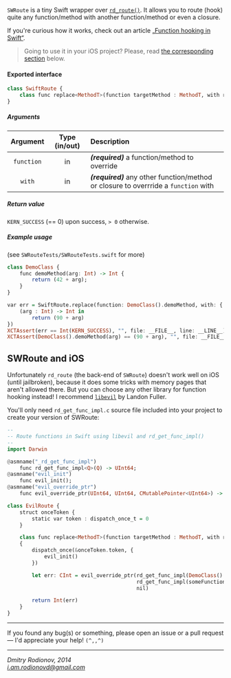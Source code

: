 `SWRoute` is a tiny Swift wrapper over [`rd_route()`](https://github.com/rodionovd/rd_route). It allows you to route (hook) quite any function/method with another function/method or even a closure.  
  
If you're curious how it works, check out an article [„Function hooking in Swift“](https://github.com/rodionovd/SWRoute/wiki/Function-hooking-in-Swift).  

> Going to use it in your iOS project? Please, read [the corresponding section](#swroute-and-ios) below.

#### Exported interface  

```haskell
class SwiftRoute {
    class func replace<MethodT>(function targetMethod : MethodT, with replacement : MethodT) -> Int
}
```

##### Arguments

 Argument   | Type (in/out) | Description
 :--------: | :-----------: | :----------
 `function` | in  | _**(required)**_ a function/method to override
 `with` | in| _**(required)**_ any other function/method or closure to overrride a `function` with


##### Return value  

`KERN_SUCCESS` (== 0) upon success, `> 0` otherwise.

##### Example usage
(see `SWRouteTests/SWRouteTests.swift` for more)  

```haskell
class DemoClass {
    func demoMethod(arg: Int) -> Int {
        return (42 + arg);
    }
}

var err = SwiftRoute.replace(function: DemoClass().demoMethod, with: {
    (arg : Int) -> Int in
        return (90 + arg)
})
XCTAssert(err == Int(KERN_SUCCESS), "", file: __FILE__, line: __LINE__)
XCTAssert(DemoClass().demoMethod(arg) == (90 + arg), "", file: __FILE__, line: __LINE__)

```

## SWRoute and iOS  

Unfortunately `rd_route` (the back-end of `SWRoute`) doesn't work well on iOS (until jailbroken), because it does some tricks with memory pages that aren't allowed there. But you can choose any other library for function hooking instead!  I recommend [`libevil`](https://github.com/landonf/libevil_patch) by Landon Fuller.  

You'll only need `rd_get_func_impl.c` source file included into your project to create your version of SWRoute:  

```haskell
--
-- Route functions in Swift using libevil and rd_get_func_impl()
--
import Darwin

@asmname("_rd_get_func_impl")
    func rd_get_func_impl<Q>(Q) -> UInt64;
@asmname("evil_init")
    func evil_init();
@asmname("evil_override_ptr")
    func evil_override_ptr(UInt64, UInt64, CMutablePointer<UInt64>) -> CInt;

class EvilRoute {
    struct onceToken {
        static var token : dispatch_once_t = 0
    }

    class func replace<MethodT>(function targetMethod : MethodT, with replacement : MethodT) -> Int
    {
        dispatch_once(&onceToken.token, {
            evil_init()
        })

        let err: CInt = evil_override_ptr(rd_get_func_impl(DemoClass().demoMethod),
                                          rd_get_func_impl(someFunction),
                                          nil)

        return Int(err)
    }
}
```

------

If you found any bug(s) or something, please open an issue or a pull request — I'd appreciate your help! `(^,,^)`

------

*Dmitry Rodionov, 2014*  
*i.am.rodionovd@gmail.com*
